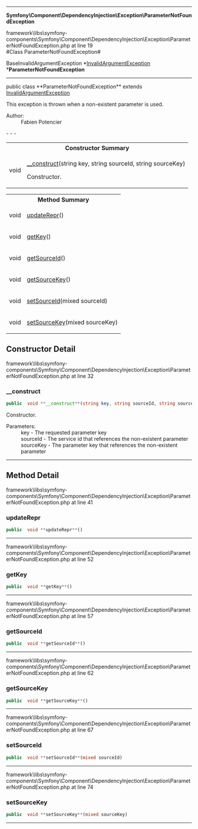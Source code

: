 - - -

**Symfony\Component\DependencyInjection\Exception\ParameterNotFoundException**
<div class="location">framework\libs\symfony-components\Symfony\Component\DependencyInjection\Exception\ParameterNotFoundException.php at line 19</div>
#Class ParameterNotFoundException#

BaseInvalidArgumentException
*<a href="https://github.com/JeyDotC/Hirudo-docs/blob/master/symfony/component/dependencyinjection/exception/invalidargumentexception.html">InvalidArgumentException</a>
        ***ParameterNotFoundException**


- - -

<p class="signature">public  class **ParameterNotFoundException**
extends <a href="https://github.com/JeyDotC/Hirudo-docs/blob/master/symfony/component/dependencyinjection/exception/invalidargumentexception.html">InvalidArgumentException</a>

</p>

<div class="comment" id="overview_description"><p>This exception is thrown when a non-existent parameter is used.</p></div>

<dl>
<dt>Author:</dt>
<dd>Fabien Potencier <fabien@symfony.com></dd>
</dl>
- - -

<table id="summary_constructor">
<tr><th colspan="2">Constructor Summary</th></tr>
<tr>
<td class="type"> void</td>
<td class="description"><p class="name"><a href="#__construct">__construct</a>(string key, string sourceId, string sourceKey)</p><p class="description">Constructor.</p></td>
</tr>
</table>

<table id="summary_method">
<tr><th colspan="2">Method Summary</th></tr>
<tr>
<td class="type"> void</td>
<td class="description"><p class="name"><a href="#updateRepr">updateRepr</a>()</p></td>
</tr>
<tr>
<td class="type"> void</td>
<td class="description"><p class="name"><a href="#getKey">getKey</a>()</p></td>
</tr>
<tr>
<td class="type"> void</td>
<td class="description"><p class="name"><a href="#getSourceId">getSourceId</a>()</p></td>
</tr>
<tr>
<td class="type"> void</td>
<td class="description"><p class="name"><a href="#getSourceKey">getSourceKey</a>()</p></td>
</tr>
<tr>
<td class="type"> void</td>
<td class="description"><p class="name"><a href="#setSourceId">setSourceId</a>(mixed sourceId)</p></td>
</tr>
<tr>
<td class="type"> void</td>
<td class="description"><p class="name"><a href="#setSourceKey">setSourceKey</a>(mixed sourceKey)</p></td>
</tr>
</table>

<h2 id="detail_method">Constructor Detail</h2>
<div class="location">framework\libs\symfony-components\Symfony\Component\DependencyInjection\Exception\ParameterNotFoundException.php at line 32</div>
<h3 id="__construct()">__construct</h3>

```php
public  void **__construct**(string key, string sourceId, string sourceKey)
```
<div class="details">
<p>Constructor.</p><dl>
<dt>Parameters:</dt>
<dd>key - The requested parameter key</dd>
<dd>sourceId - The service id that references the non-existent parameter</dd>
<dd>sourceKey - The parameter key that references the non-existent parameter</dd>
</dl>
</div>

- - -

<h2 id="detail_method">Method Detail</h2>
<div class="location">framework\libs\symfony-components\Symfony\Component\DependencyInjection\Exception\ParameterNotFoundException.php at line 41</div>
<h3 id="updateRepr()">updateRepr</h3>

```php
public  void **updateRepr**()
```
<div class="details">
</div>

- - -

<div class="location">framework\libs\symfony-components\Symfony\Component\DependencyInjection\Exception\ParameterNotFoundException.php at line 52</div>
<h3 id="getKey()">getKey</h3>

```php
public  void **getKey**()
```
<div class="details">
</div>

- - -

<div class="location">framework\libs\symfony-components\Symfony\Component\DependencyInjection\Exception\ParameterNotFoundException.php at line 57</div>
<h3 id="getSourceId()">getSourceId</h3>

```php
public  void **getSourceId**()
```
<div class="details">
</div>

- - -

<div class="location">framework\libs\symfony-components\Symfony\Component\DependencyInjection\Exception\ParameterNotFoundException.php at line 62</div>
<h3 id="getSourceKey()">getSourceKey</h3>

```php
public  void **getSourceKey**()
```
<div class="details">
</div>

- - -

<div class="location">framework\libs\symfony-components\Symfony\Component\DependencyInjection\Exception\ParameterNotFoundException.php at line 67</div>
<h3 id="setSourceId()">setSourceId</h3>

```php
public  void **setSourceId**(mixed sourceId)
```
<div class="details">
</div>

- - -

<div class="location">framework\libs\symfony-components\Symfony\Component\DependencyInjection\Exception\ParameterNotFoundException.php at line 74</div>
<h3 id="setSourceKey()">setSourceKey</h3>

```php
public  void **setSourceKey**(mixed sourceKey)
```
<div class="details">
</div>

- - -

